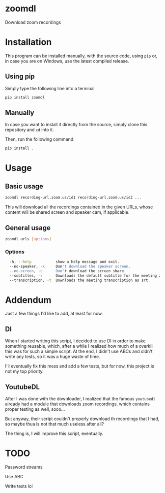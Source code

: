 # zoomdl
Download zoom recordings

# Installation
This program can be installed manually, with the source code, using `pip` or, in case you are on Windows, use the latest compiled release.

## Using pip
Simply type the following line into a terminal
```sh
pip install zoomdl
```

## Manually
In case you want to install it directly from the source, simply clone this repository and `cd` into it.

Then, run the following command:
```sh
pip install .
```


# Usage
## Basic usage
```sh
zoomdl recording-url.zoom.us/id1 recording-url.zoom.us/id2 ...
```

This will download all the recordings contained in the given URLs, whose content will be shared screen and speaker cam, if applicable.


## General usage
```sh
zoomdl urls [options]
```

### Options
```sh
  -h, --help           show a help message and exit.
  --no-speaker, -k     Don't download the speaker screen.
  --no-screen, -c      Don't download the screen share.
  --subtitles, -s      Downloads the default subtitle for the meeting as srt.
  --transcription, -t  Downloads the meeting transcription as srt.
```

# Addendum
Just a few things I'd like to add, at least for now.

## DI
When I started writing this script, I decided to use DI in order to make something reusable, which, after a while I realized how much of a overkill this was for such a simple script. At the end, I didn't use ABCs and didn't write any tests, so it was a huge waste of time.

I'll eventually fix this mess and add a few tests, but for now, this project is not my top priority.

## YoutubeDL
After I was done with the downloader, I realized that the famous `youtubedl` already had a module that downloads zoom recordings, which contains proper testing as well, sooo...

But anyway, their script couldn't properly download th recordings that I had, so maybe thua is not that much useless after all?

The thing is, I will improve this script, eventually.

# TODO
Password streams

Use ABC

Write tests lol
